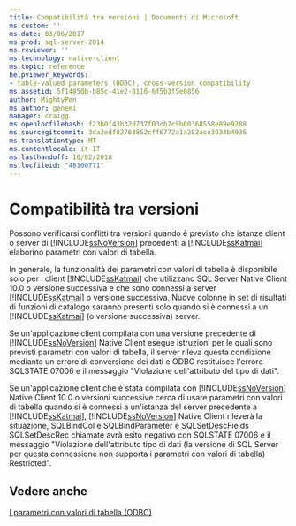 ```yaml
---
title: Compatibilità tra versioni | Documenti di Microsoft
ms.custom: ''
ms.date: 03/06/2017
ms.prod: sql-server-2014
ms.reviewer: ''
ms.technology: native-client
ms.topic: reference
helpviewer_keywords:
- table-valued parameters (ODBC), cross-version compatibility
ms.assetid: 5f14850b-b85c-41e2-8116-6f5b3f5e0856
author: MightyPen
ms.author: genemi
manager: craigg
ms.openlocfilehash: f23b0f43b32d737f03cb7c9b00368558e89e9288
ms.sourcegitcommit: 3da2edf82763852cff6772a1a282ace3034b4936
ms.translationtype: MT
ms.contentlocale: it-IT
ms.lasthandoff: 10/02/2018
ms.locfileid: "48100771"
---
```

# <a name="cross-version-compatibility"></a>Compatibilità tra versioni
  Possono verificarsi conflitti tra versioni quando è previsto che istanze client o server di [!INCLUDE[ssNoVersion](../../includes/ssnoversion-md.md)] precedenti a [!INCLUDE[ssKatmai](../../includes/sskatmai-md.md)] elaborino parametri con valori di tabella.  
  
 In generale, la funzionalità dei parametri con valori di tabella è disponibile solo per i client [!INCLUDE[ssKatmai](../../includes/sskatmai-md.md)] che utilizzano SQL Server Native Client 10.0 o versione successiva e che sono connessi a server [!INCLUDE[ssKatmai](../../includes/sskatmai-md.md)] o versione successiva. Nuove colonne in set di risultati di funzioni di catalogo saranno presenti solo quando si è connessi a un [!INCLUDE[ssKatmai](../../includes/sskatmai-md.md)] (o versione successiva) server.  
  
 Se un'applicazione client compilata con una versione precedente di [!INCLUDE[ssNoVersion](../../includes/ssnoversion-md.md)] Native Client esegue istruzioni per le quali sono previsti parametri con valori di tabella, il server rileva questa condizione mediante un errore di conversione dei dati e ODBC restituisce l'errore SQLSTATE 07006 e il messaggio "Violazione dell'attributo del tipo di dati".  
  
 Se un'applicazione client che è stata compilata con [!INCLUDE[ssNoVersion](../../includes/ssnoversion-md.md)] Native Client 10.0 o versioni successive cerca di usare parametri con valori di tabella quando si è connessi a un'istanza del server precedente a [!INCLUDE[ssKatmai](../../includes/sskatmai-md.md)], [!INCLUDE[ssNoVersion](../../includes/ssnoversion-md.md)] Native Client rileverà la situazione, SQLBindCol e SQLBindParameter e SQLSetDescFields SQLSetDescRec chiamate avrà esito negativo con SQLSTATE 07006 e il messaggio "Violazione dell'attributo tipo di dati (la versione di SQL Server per questa connessione non supporta i parametri con valori di tabella) Restricted".  
  
## <a name="see-also"></a>Vedere anche  
 [I parametri con valori di tabella &#40;ODBC&#41;](table-valued-parameters-odbc.md)  
  
  
